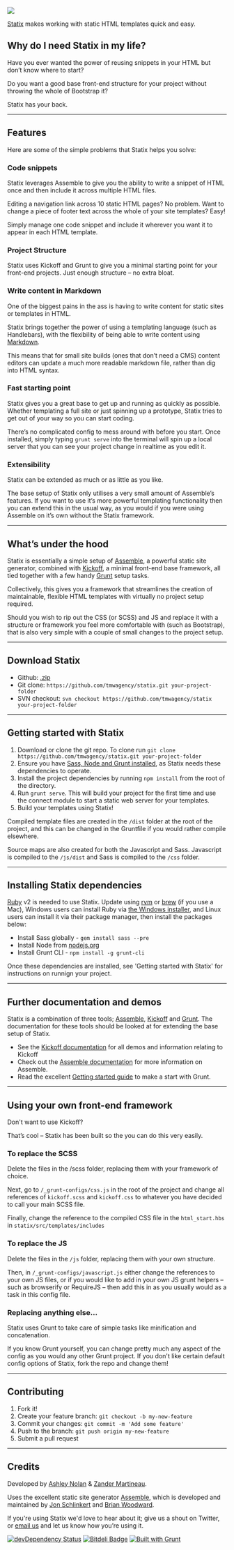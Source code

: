 ![](http://i.imgur.com/kwr16tO.jpg)

[Statix](https://github.com/tmwagency/statix) makes working with static HTML templates quick and easy.

## Why do I need Statix in my life?

Have you ever wanted the power of reusing snippets in your HTML but don’t know where to start?

Do you want a good base front-end structure for your project without throwing the whole of Bootstrap it?

Statix has your back.


---

## Features

Here are some of the simple problems that Statix helps you solve:

### Code snippets

 Statix leverages Assemble to give you the ability to write a snippet of HTML once and then include it across multiple HTML files.

 Editing a navigation link across 10 static HTML pages?  No problem.  Want to change a piece of footer text across the whole of your site templates?  Easy!

 Simply manage one code snippet and include it wherever you want it to appear in each HTML template.


### Project Structure

Statix uses Kickoff and Grunt to give you a minimal starting point for your front-end projects.  Just enough structure – no extra bloat.

### Write content in Markdown

One of the biggest pains in the ass is having to write content for static sites or templates in HTML.

Statix brings together the power of using a templating language (such as Handlebars), with the flexibility of being able to write content using [Markdown](http://daringfireball.net/projects/markdown/).

This means that for small site builds (ones that don’t need a CMS) content editors can update a much more readable markdown file, rather than dig into HTML syntax.


### Fast starting point

Statix gives you a great base to get up and running as quickly as possible.  Whether templating a full site or just spinning up a prototype, Statix tries to get out of your way so you can start coding.

There’s no complicated config to mess around with before you start.  Once installed, simply typing `grunt serve` into the terminal will spin up a local server that you can see your project change in realtime as you edit it.


### Extensibility

Statix can be extended as much or as little as you like.

The base setup of Statix only utilises a very small amount of Assemble’s features. If you want to use it’s more powerful templating functionality then you can extend this in the usual way, as you would if you were using Assemble on it’s own without the Statix framework.


---

## What’s under the hood

Statix is essentially a simple setup of [Assemble](http://assemble.io/), a powerful static site generator, combined with [Kickoff](http://tmwagency.github.io/kickoff/), a minimal front-end base framework, all tied together with a few handy [Grunt](http://gruntjs.com/) setup tasks.

Collectively, this gives you a framework that streamlines the creation of maintainable, flexible HTML templates with virtually no project setup required.

Should you wish to rip out the CSS (or SCSS) and JS and replace it with a structure or framework you feel more comfortable with (such as Bootstrap), that is also very simple with a couple of small changes to the project setup.



---

## Download Statix

* Github: [.zip](https://github.com/tmwagency/statix/archive/master.zip)
* Git clone: `https://github.com/tmwagency/statix.git your-project-folder`
* SVN checkout: `svn checkout https://github.com/tmwagency/statix your-project-folder`

---

## Getting started with Statix

1. Download or clone the git repo. To clone run `git clone https://github.com/tmwagency/statix.git your-project-folder`
2. Ensure you have [Sass, Node and Grunt installed](#dependencies), as Statix needs these dependencies to operate.
3. Install the project dependencies by running `npm install` from the root of the directory.
4. Run `grunt serve`.  This will build your project for the first time and use the connect module to start a static web server for your templates.
5. Build your templates using Statix!

Compiled template files are created in the `/dist` folder at the root of the project, and this can be changed in the Gruntfile if you would rather compile elsewhere.

Source maps are also created for both the Javascript and Sass. Javascript is compiled to the `/js/dist` and Sass is compiled to the `/css` folder.


---

<div id="dependencies"></div>

## Installing Statix dependencies

[Ruby](https://www.ruby-lang.org/en/) v2 is needed to use Statix. Update using [rvm](http://rvm.io/) or [brew](http://brew.sh) (if you use a Mac), Windows users can install Ruby via [the Windows installer](http://rubyinstaller.org/downloads/), and Linux users can install it via their package manager, then install the packages below:

* Install Sass globally - `gem install sass --pre`
* Install Node from [nodejs.org](http://nodejs.org/)
* Install Grunt CLI - `npm install -g grunt-cli`

Once these dependencies are installed, see 'Getting started with Statix' for instructions on runnign your project.


---

## Further documentation and demos

Statix is a combination of three tools; [Assemble](http://assemble.io/), [Kickoff](http://tmwagency.github.io/kickoff/) and [Grunt](http://gruntjs.com/).  The documentation for these tools should be looked at for extending the base setup of Statix.

*  See the [Kickoff documentation](http://tmwagency.github.io/kickoff/) for all demos and information relating to Kickoff
*  Check out the [Assemble documentation](http://assemble.io/docs/) for more information on Assemble.
* Read the excellent [Getting started guide](http://gruntjs.com/getting-started) to make a start with Grunt.


---

## Using your own front-end framework

Don't want to use Kickoff?

That’s cool – Statix has been built so the you can do this very easily.


### To replace the SCSS

Delete the files in the /scss folder, replacing them with your framework of choice.

Next, go to `/_grunt-configs/css.js` in the root of the project and change all references of `kickoff.scss` and `kickoff.css` to whatever you have decided to call your main SCSS file.

Finally, change the reference to the compiled CSS file in the `html_start.hbs` in `statix/src/templates/includes`

### To replace the JS

Delete the files in the `/js` folder, replacing them with your own structure.

Then, in `/_grunt-configs/javascript.js` either change the references to your own JS files, or if you would like to add in your own JS grunt helpers – such as browserify or RequireJS – then add this in as you usually would as a task in this config file.

### Replacing anything else…

Statix uses Grunt to take care of simple tasks like minification and concatenation.

If you know Grunt yourself, you can change pretty much any aspect of the config as you would any other Grunt project.  If you don't like certain default config options of Statix, fork the repo and change them!


---

## Contributing

1. Fork it!
2. Create your feature branch: `git checkout -b my-new-feature`
3. Commit your changes: `git commit -m 'Add some feature'`
4. Push to the branch: `git push origin my-new-feature`
5. Submit a pull request

---

## Credits

Developed by [Ashley Nolan](https://github.com/AshNolan_) & [Zander Martineau](https://github.com/mrmartineau).

Uses the excellent static site generator [Assemble](https://github.com/assemble/assemble), which is developed and maintained by [Jon Schlinkert](https://github.com/jonschlinkert) and [Brian Woodward](github/doowb).

If you're using Statix we'd love to hear about it; give us a shout on Twitter, or [email us](mailto:anolan@tmw.co.uk) and let us know how you’re using it.


[![devDependency Status](https://david-dm.org/tmwagency/kickoff/dev-status.png)](https://david-dm.org/tmwagency/kickoff#info=devDependencies) [![Bitdeli Badge](https://d2weczhvl823v0.cloudfront.net/tmwagency/kickoff/trend.png)](https://bitdeli.com/free "Bitdeli Badge") [![Built with Grunt](https://cdn.gruntjs.com/builtwith.png)](http://gruntjs.com/)



